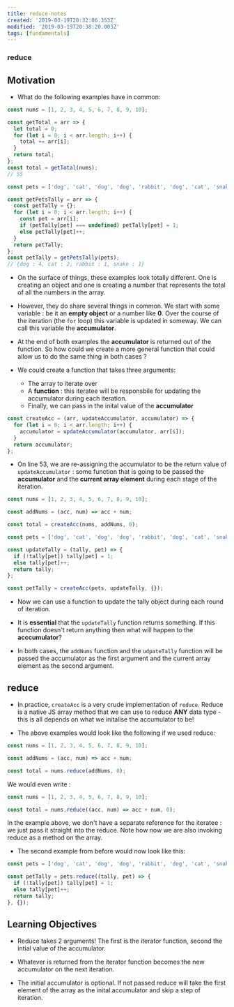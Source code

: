 ```yaml
---
title: reduce-notes
created: '2019-03-19T20:32:06.353Z'
modified: '2019-03-19T20:38:20.003Z'
tags: [fundamentals]
---
```


### reduce

## Motivation

- What do the following examples have in common:

```js
const nums = [1, 2, 3, 4, 5, 6, 7, 8, 9, 10];

const getTotal = arr => {
  let total = 0;
  for (let i = 0; i < arr.length; i++) {
    total += arr[i];
  }
  return total;
};
const total = getTotal(nums);
// 55
```

```js
const pets = ['dog', 'cat', 'dog', 'dog', 'rabbit', 'dog', 'cat', 'snake'];

const getPetsTally = arr => {
  const petTally = {};
  for (let i = 0; i < arr.length; i++) {
    const pet = arr[i];
    if (petTally[pet] === undefined) petTally[pet] = 1;
    else petTally[pet]++;
  }
  return petTally;
};
const petTally = getPetsTally(pets);
// {dog : 4, cat : 2, rabbit : 1, snake : 1}
```

- On the surface of things, these examples look totally different. One is creating an object and one is creating a number that represents the total of all the numbers in the array.

- However, they do share several things in common. We start with some variable : be it an **empty object** or a number like **0**. Over the course of the iteration (the `for` loop) this variable is updated in someway. We can call this variable the **accumulator**.

- At the end of both examples the **accumulator** is returned out of the function. So how could we create a more general function that could allow us to do the same thing in both cases ?

- We could create a function that takes three arguments:
  - The array to iterate over
  - A **function** : this iteratee will be responsbile for updating the accumulator during each iteration.
  - Finally, we can pass in the inital value of the **accumulator**

```js
const createAcc = (arr, updateAccumulator, accumulator) => {
  for (let i = 0; i < arr.length; i++) {
    accumulator = updateAccumulator(accumulator, arr[i]);
  }
  return accumulator;
};
```

- On line 53, we are re-assigning the accumulator to be the return value of `updateAccumulator` : some function that is going to be passed the **accumulator** and the **current array element** during each stage of the iteration.

```js
const nums = [1, 2, 3, 4, 5, 6, 7, 8, 9, 10];

const addNums = (acc, num) => acc + num;

const total = createAcc(nums, addNums, 0);
```

```js
const pets = ['dog', 'cat', 'dog', 'dog', 'rabbit', 'dog', 'cat', 'snake'];

const updateTally = (tally, pet) => {
  if (!tally[pet]) tally[pet] = 1;
  else tally[pet]++;
  return tally;
};

const petTally = createAcc(pets, updateTally, {});
```

- Now we can use a function to update the tally object during each round of iteration.

- It is **essential** that the `updateTally` function returns something. If this function doesn't return anything then what will happen to the **acccumulator**?

- In both cases, the `addNums` function and the `udpateTally` function will be passed the accumulator as the first argument and the current array element as the second argument.

## reduce

- In practice, `createAcc` is a very crude implementation of `reduce`. Reduce is a native JS array method that we can use to reduce **ANY** data type - this is all depends on what we initalise the accumulator to be!

- The above examples would look like the following if we used reduce:

```js
const nums = [1, 2, 3, 4, 5, 6, 7, 8, 9, 10];

const addNums = (acc, num) => acc + num;

const total = nums.reduce(addNums, 0);
```

We would even write :

```js
const nums = [1, 2, 3, 4, 5, 6, 7, 8, 9, 10];

const total = nums.reduce((acc, num) => acc + num, 0);
```

In the example above, we don't have a separate reference for the iteratee : we just pass it straight into the reduce. Note how now we are also invoking reduce as a method on the array.

- The second example from before would now look like this:

```js
const pets = ['dog', 'cat', 'dog', 'dog', 'rabbit', 'dog', 'cat', 'snake'];

const petTally = pets.reduce((tally, pet) => {
  if (!tally[pet]) tally[pet] = 1;
  else tally[pet]++;
  return tally;
}, {});
```

## Learning Objectives

- Reduce takes 2 arguments! The first is the iterator function, second the intial value of the accumulator.

- Whatever is returned from the iterator function becomes the new accumulator on the next iteration.

- The initial accumulator is optional. If not passed reduce will take the first element of the array as the inital accumulator and skip a step of iteration.
